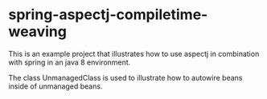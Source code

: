 # spring-aspectj-compiletime-weaving

This is an example project that illustrates how to use aspectj in combination with spring in an java 8 environment.

The class UnmanagedClass is used to illustrate how to autowire beans inside of unmanaged beans.
